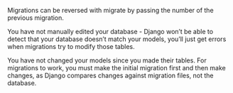 Migrations can be reversed with migrate by passing the number of the previous migration. 

You have not manually edited your database - Django won’t be able to detect that your database doesn’t match your models, you’ll just get errors when migrations try to modify those tables.

You have not changed your models since you made their tables. For migrations to work, you must make the initial migration first and then make changes, as Django compares changes against migration files, not the database.